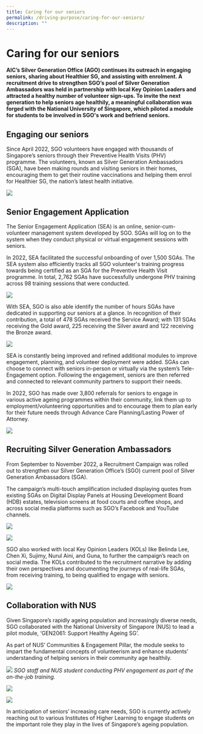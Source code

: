 ```yaml
---
title: Caring for our seniors
permalink: /driving-purpose/caring-for-our-seniors/
description: ""
---
```

# Caring for our seniors
**AIC’s Silver Generation Office (AGO) continues its outreach in engaging seniors, sharing about Healthier SG, and assisting with enrolment. A recruitment drive to strengthen SGO’s pool of Silver Generation Ambassadors was held in partnership with local Key Opinion Leaders and attracted a healthy number of volunteer sign-ups. To invite the next generation to help seniors age healthily, a meaningful collaboration was forged with the National University of Singapore, which piloted a module for students to be involved in SGO's work and befriend seniors.**

## Engaging our seniors
Since April 2022, SGO volunteers have engaged with thousands of Singapore’s seniors through their Preventive Health Visits (PHV) programme. The volunteers, known as Silver Generation Ambassadors (SGA), have been making rounds and visiting seniors in their homes, encouraging them to get their routine vaccinations and helping them enrol for Healthier SG, the nation’s latest health initiative.

![](/images/engaging-our-seniors.png)

## Senior Engagement Application
The Senior Engagement Application (SEA) is an online, senior-cum-volunteer management system developed by SGO. SGAs will log on to the system when they conduct physical or virtual engagement sessions with seniors.

In 2022, SEA facilitated the successful onboarding of over 1,500 SGAs. The SEA system also efficiently tracks all SGO volunteer's training progress towards being certified as an SGA for the Preventive Health Visit programme. In total, 2,762 SGAs have successfully undergone PHV training across 98 training sessions that were conducted.

![](/images/caring-for-seniors-image2.png)

With SEA, SGO is also able identify the number of hours SGAs have dedicated in supporting our seniors at a glance. In recognition of their contribution, a total of 478 SGAs received the Service Award; with 131 SGAs receiving the Gold award, 225 receiving the Silver award and 122 receiving the Bronze award.

![](/images/senior-engagement-appreciation.png)

SEA is constantly being improved and refined additional modules to improve engagement, planning, and volunteer deployment were added. SGAs can choose to connect with seniors in-person or virtually via the system’s Tele-Engagement option. Following the engagement, seniors are then referred and connected to relevant community partners to support their needs. 

In 2022, SGO has made over 3,800 referrals for seniors to engage in various active ageing programmes within their community, link them up to employment/volunteering opportunities and to encourage them to plan early for their future needs through Advance Care Planning/Lasting Power of Attorney.

![](/images/caring-for-seniors-image4.png)

## Recruiting Silver Generation Ambassadors
From September to November 2022, a Recruitment Campaign was rolled out to strengthen our Silver Generation Office’s (SGO) current pool of Silver Generation Ambassadors (SGA). 

The campaign’s multi-touch amplification included displaying quotes from existing SGAs on Digital Display Panels at Housing Development Board (HDB) estates, television screens at food courts and coffee shops, and across social media platforms such as SGO’s Facebook and YouTube channels.

![](/images/caring-for-seniors-image5.png)

![](/images/caring-for-seniors-image6.png)



SGO also worked with local Key Opinion Leaders (KOLs) like Belinda Lee, Chen Xi, Sujimy, Nurul Aini, and Guna, to further the campaign’s reach on social media. The KOLs contributed to the recruitment narrative by adding their own perspectives and documenting the journeys of real-life SGAs, from receiving training, to being qualified to engage with seniors.
   

![](/images/caring-for-seniors-image7.png)

## Collaboration with NUS
Given Singapore’s rapidly ageing population and increasingly diverse needs, SGO collaborated with the National University of Singapore (NUS) to lead a pilot module, ‘GEN2061: Support Healthy Ageing SG’. 

As part of NUS’ Communities & Engagement Pillar, the module seeks to impart the fundamental concepts of volunteerism and enhance students’ understanding of helping seniors in their community age healthily.

![](/images/caring-our-seniors-image8_cropped.png)
*SGO staff and NUS student conducting PHV engagement as part of the on-the-job training.*

![](/images/caring-our-seniors-image9.png)

![](/images/caring-our-seniors-image10.png)

In anticipation of seniors’ increasing care needs, SGO is currently actively reaching out to various Institutes of Higher Learning to engage students on the important role they play in the lives of Singapore’s ageing population.